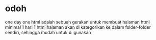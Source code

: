 # odoh
one day one html adalah sebuah gerakan untuk membuat halaman html minimal 1 hari 1 html
halaman akan di kategorikan ke dalam folder-folder sendiri, sehingga mudah untuk di gunakan



